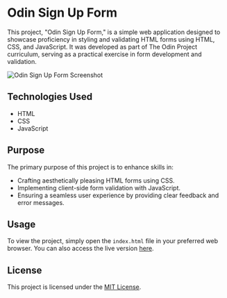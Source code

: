 # Odin Sign Up Form

This project, "Odin Sign Up Form," is a simple web application designed to showcase proficiency in styling and validating HTML forms using HTML, CSS, and JavaScript. It was developed as part of The Odin Project curriculum, serving as a practical exercise in form development and validation.

![Odin Sign Up Form Screenshot](Images/Sign%20in%20form%20screenshot.png)

## Technologies Used

- HTML
- CSS
- JavaScript

## Purpose

The primary purpose of this project is to enhance skills in:
- Crafting aesthetically pleasing HTML forms using CSS.
- Implementing client-side form validation with JavaScript.
- Ensuring a seamless user experience by providing clear feedback and error messages.

## Usage

To view the project, simply open the `index.html` file in your preferred web browser. You can also access the live version [here](https://liamjpos.github.io/odin-sign-up-form/).

## License

This project is licensed under the [MIT License](LICENSE).

